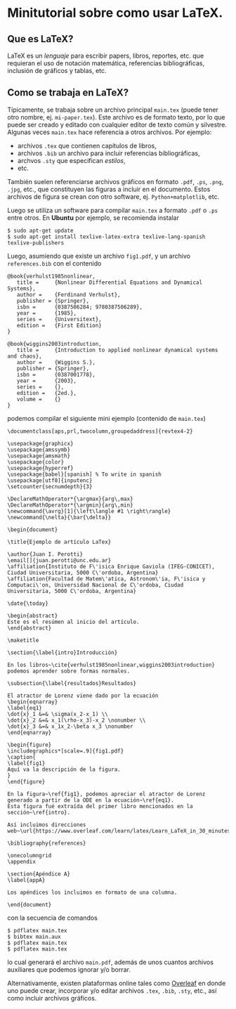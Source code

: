 # Minitutorial sobre como usar LaTeX.

## Que es LaTeX? ##

LaTeX es un *lenguaje* para escribir papers, libros, reportes, etc. que requieran el uso de notación matemática, referencias bibliográficas, inclusión de gráficos y tablas, etc.

## Como se trabaja en LaTeX? ##

Típicamente, se trabaja sobre un archivo principal `main.tex` (puede tener otro nombre, ej. `mi-paper.tex`).
Este archivo es de formato texto, por lo que puede ser creado y editado con  cualquier editor de texto común y silvestre. 
Algunas veces `main.tex` hace referencia a otros archivos. 
Por ejemplo:

* archivos `.tex` que contienen capítulos de libros,
* archivos `.bib` un archivo para incluir referencias bibliográficas,
* archvos `.sty` que especifican *estilos*,
* etc.

También suelen referenciarse archivos gráficos en formato `.pdf`, `.ps`, `.png`, `.jpg`, etc., que constituyen las figuras a incluir en el documento.
Estos archivos de figura se crean con otro software, ej. `Python+matplotlib`, etc.

Luego se utiliza un software para compilar `main.tex` a formato `.pdf` o `.ps` entre otros.
En **Ubuntu** por ejemplo, se recomienda instalar

    $ sudo apt-get update
    $ sudo apt-get install texlive-latex-extra texlive-lang-spanish texlive-publishers
    
Luego, asumiendo que existe un archivo `fig1.pdf`, y un archivo `references.bib` con el contenido

    @book{verhulst1985nonlinear,
       title =     {Nonlinear Differential Equations and Dynamical Systems},
       author =    {Ferdinand Verhulst},
       publisher = {Springer},
       isbn =      {0387506284; 9780387506289},
       year =      {1985},
       series =    {Universitext},
       edition =   {First Edition}
    }

    @book{wiggins2003introduction,
       title =     {Introduction to applied nonlinear dynamical systems and chaos},
       author =    {Wiggins S.},
       publisher = {Springer},
       isbn =      {0387001778},
       year =      {2003},
       series =    {},
       edition =   {2ed.},
       volume =    {}
    }

podemos compilar el siguiente mini ejemplo (contenido de `main.tex`)

    \documentclass[aps,prl,twocolumn,groupedaddress]{revtex4-2}

    \usepackage{graphicx}
    \usepackage{amssymb}
    \usepackage{amsmath}
    \usepackage{color}
    \usepackage{hyperref}
    \usepackage{babel}[spanish] % To write in spanish
    \usepackage[utf8]{inputenc}
    \setcounter{secnumdepth}{3}

    \DeclareMathOperator*{\argmax}{arg\,max}
    \DeclareMathOperator*{\argmin}{arg\,min}
    \newcommand{\avrg}[1]{\left\langle #1 \right\rangle}
    \newcommand{\nelta}{\bar{\delta}}

    \begin{document}

    \title{Ejemplo de artículo LaTex}

    \author{Juan I. Perotti}
    \email[]{juan.perotti@unc.edu.ar}
    \affiliation{Instituto de F\'isica Enrique Gaviola (IFEG-CONICET), Ciudad Universitaria, 5000 C\'ordoba, Argentina}
    \affiliation{Facultad de Matem\'atica, Astronom\'ia, F\'isica y Computaci\'on, Universidad Nacional de C\'ordoba, Ciudad Universitaria, 5000 C\'ordoba, Argentina}

    \date{\today}

    \begin{abstract}
    Este es el resúmen al inicio del artículo.
    \end{abstract}

    \maketitle

    \section{\label{intro}Introducción}

    En los libros~\cite{verhulst1985nonlinear,wiggins2003introduction} podemos aprender sobre formas normales.

    \subsection{\label{resultados}Resultados}

    El atractor de Lorenz viene dado por la ecuación
    \begin{eqnarray}
    \label{eq1}
    \dot{x}_1 &=& \sigma(x_2-x_1) \\
    \dot{x}_2 &=& x_1(\rho-x_3)-x_2 \nonumber \\
    \dot{x}_3 &=& x_1x_2-\beta x_3 \nonumber
    \end{eqnarray}

    \begin{figure}
    \includegraphics*[scale=.9]{fig1.pdf}
    \caption{
    \label{fig1}
    Aquí va la descripción de la figura.
    }
    \end{figure}

    En la figura~\ref{fig1}, podemos apreciar el atractor de Lorenz generado a partir de la ODE en la ecuación~\ref{eq1}.
    Esta figura fué extraída del primer libro mencionados en la sección~\ref{intro}.

    Así incluimos direcciones web~\url{https://www.overleaf.com/learn/latex/Learn_LaTeX_in_30_minutes}.

    \bibliography{references}

    \onecolumngrid
    \appendix

    \section{Apéndice A}
    \label{appA}

    Los apéndices los incluimos en formato de una columna.

    \end{document}
    
con la secuencia de comandos

    $ pdflatex main.tex
    $ bibtex main.aux
    $ pdflatex main.tex
    $ pdflatex main.tex
    
lo cual generará el archivo `main.pdf`, además de unos cuantos archivos auxiliares que podemos ignorar y/o borrar.

Alternativamente, existen plataformas online tales como [Overleaf](https://www.overleaf.com/learn/latex/Learn_LaTeX_in_30_minutes) en donde uno puede crear, incorporar y/o editar archivos `.tex`, `.bib`, `.sty`, etc., así como incluir archivos gráficos.
